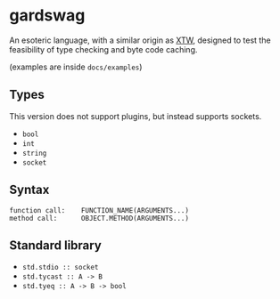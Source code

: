 # gardswag

An esoteric language, with a similar origin as
[XTW](https://esolangs.org/wiki/XTW), designed to test
the feasibility of type checking and byte code caching.

(examples are inside `docs/examples`)

## Types

This version does not support plugins, but instead
supports sockets.

* `bool`
* `int`
* `string`
* `socket`

## Syntax

```
function call:    FUNCTION_NAME(ARGUMENTS...)
method call:      OBJECT.METHOD(ARGUMENTS...)
```

## Standard library

* `std.stdio :: socket`
* `std.tycast :: A -> B`
* `std.tyeq :: A -> B -> bool`
